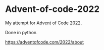 # Advent-of-code-2022

My attempt for Advent of Code 2022.

Done in python.


https://adventofcode.com/2022/about
